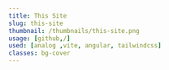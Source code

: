 ```yaml
---
title: This Site
slug: this-site
thumbnail: /thumbnails/this-site.png
usage: [github,/]
used: [analog ,vite, angular, tailwindcss]
classes: bg-cover
---
```

